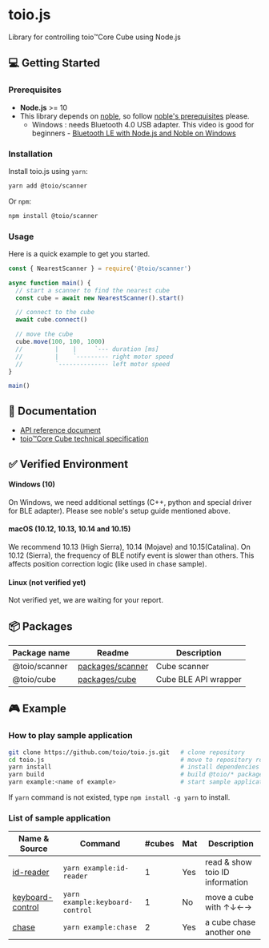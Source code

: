 # toio.js

Library for controlling toio&trade;Core Cube using Node.js

## :computer: Getting Started

### Prerequisites

- **Node.js** >= 10
- This library depends on [noble](https://github.com/noble/noble), so follow [noble's prerequisites](https://github.com/noble/noble#prerequisites) please.
  - Windows : needs Bluetooth 4.0 USB adapter. This video is good for beginners - [Bluetooth LE with Node.js and Noble on Windows](https://www.youtube.com/watch?v=mL9B8wuEdms&feature=youtu.be&t=1m46s)

### Installation

Install toio.js using `yarn`:

```bash
yarn add @toio/scanner
```

Or `npm`:

```bash
npm install @toio/scanner
```

### Usage

Here is a quick example to get you started.

```js
const { NearestScanner } = require('@toio/scanner')

async function main() {
  // start a scanner to find the nearest cube
  const cube = await new NearestScanner().start()

  // connect to the cube
  await cube.connect()

  // move the cube
  cube.move(100, 100, 1000)
  //         |    |     `--- duration [ms]
  //         |    `--------- right motor speed
  //         `-------------- left motor speed
}

main()
```

## :memo: Documentation

- [API reference document](https://toio.github.io/toio.js/)
- [toio&trade;Core Cube technical specification](https://toio.github.io/toio-spec/)

## :white_check_mark: Verified Environment

#### Windows (10)

On Windows, we need additional settings (C++, python and special driver for BLE adapter). Please see noble's setup guide mentioned above.

#### macOS (10.12, 10.13, 10.14 and 10.15)

We recommend 10.13 (High Sierra), 10.14 (Mojave) and 10.15(Catalina). On 10.12 (Sierra), the frequency of BLE notify event is slower than others. This affects position correction logic (like used in chase sample).

#### Linux (not verified yet)

Not verified yet, we are waiting for your report.

## :package: Packages

| Package name  | Readme                                 | Description          |
| ------------- | -------------------------------------- | -------------------- |
| @toio/scanner | [packages/scanner](./packages/scanner) | Cube scanner         |
| @toio/cube    | [packages/cube](./packages/cube)       | Cube BLE API wrapper |

## :video_game: Example

### How to play sample application

```sh
git clone https://github.com/toio/toio.js.git   # clone repository
cd toio.js                                      # move to repository root
yarn install                                    # install dependencies
yarn build                                      # build @toio/* packages
yarn example:<name of example>                  # start sample application (see below)
```

If `yarn` command is not existed, type `npm install -g yarn` to install.

### List of sample application

| Name & Source                                   | Command                         | #cubes | Mat | Description                     |
| ----------------------------------------------- | ------------------------------- | ------ | --- | ------------------------------- |
| [id-reader](./examples/id-reader)               | `yarn example:id-reader`        | 1      | Yes | read & show toio ID information |
| [keyboard-control](./examples/keyboard-control) | `yarn example:keyboard-control` | 1      | No  | move a cube with ↑↓←→           |
| [chase](./examples/chase)                       | `yarn example:chase`            | 2      | Yes | a cube chase another one        |
